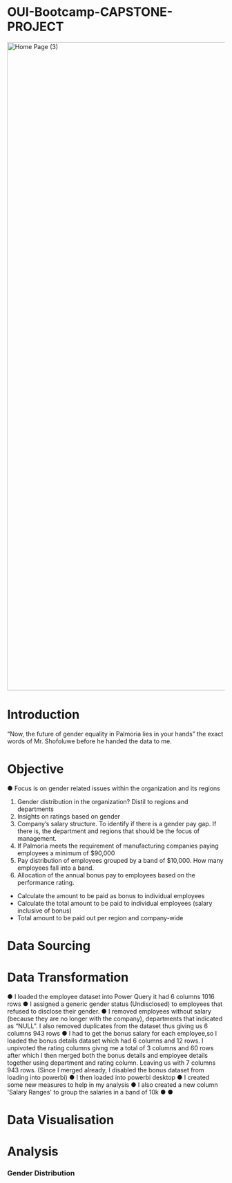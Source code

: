 # OUI-Bootcamp-CAPSTONE-PROJECT
<img width="1500" alt="Home Page (3)" src="https://user-images.githubusercontent.com/105246702/191678163-73098cce-45e3-4fce-a2ae-a68fe11e2711.png">

# Introduction
“Now, the future of gender equality in Palmoria lies in your hands” the exact words of Mr. Shofoluwe before he handed the data to me.

# Objective
● Focus is on gender related issues within the organization and its regions
1. Gender distribution in the organization? Distil to regions and departments
2. Insights on ratings based on gender
3. Company’s salary structure. To identify if there is a gender pay gap. If there is, the department and regions that should be the focus of management.
4. If Palmoria meets the requirement of manufacturing companies paying employees a minimum of $90,000
5. Pay distribution of employees grouped by a band of $10,000.  How many employees fall into a band.
5. Allocation of the annual bonus pay to employees based on the performance rating.
- Calculate the amount to be paid as bonus to individual employees
- Calculate the total amount to be paid to individual employees (salary inclusive of bonus)
- Total amount to be paid out per region and company-wide


# Data Sourcing

# Data Transformation
● I loaded the employee dataset into Power Query it had 6 columns 1016 rows
● I assigned a generic gender status (Undisclosed) to employees that refused to disclose their gender.
● I removed employees without salary (because they are no longer with the company), departments that indicated as “NULL”. I also removed duplicates from the dataset thus giving us 6 columns 943 rows
● I had to get the bonus salary for each employee,so I loaded the bonus details dataset which had 6 columns and 12 rows. I unpivoted the rating columns givng me a total of 3 columns and 60 rows after which I then merged both the bonus details and employee details together using department and rating column. Leaving us with 7 columns 943 rows. (Since I merged already, I disabled the bonus dataset from loading into powerbi)
● I then loaded into powerbi desktop 
● I created some new measures to help in my analysis
● I also created a new column 'Salary Ranges' to group the salaries in a band of 10k
● 
● 

# Data Visualisation

# Analysis

### Gender Distribution


